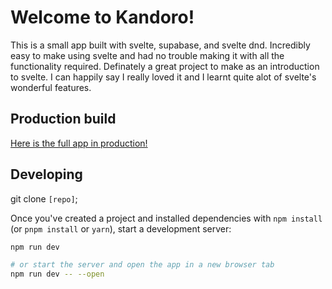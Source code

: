 # Welcome to Kandoro!

This is a small app built with svelte, supabase, and svelte dnd. Incredibly easy to make using svelte and had no trouble making it with all the functionality required. Definately a great project to make as an introduction to svelte. I can happily say I really loved it and I learnt quite alot of svelte's wonderful features.

## Production build

<a href="https://kandoro-board.vercel.app">Here is the full app in production!</a>

## Developing

git clone <code>[repo]</code>;

Once you've created a project and installed dependencies with `npm install` (or `pnpm install` or `yarn`), start a development server:

```bash
npm run dev

# or start the server and open the app in a new browser tab
npm run dev -- --open
```
